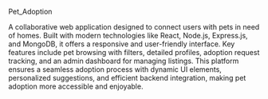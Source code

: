 Pet_Adoption

A collaborative web application designed to connect users with pets in need of homes. Built with modern technologies like React, Node.js, Express.js, and MongoDB, it offers a responsive and user-friendly interface. Key features include pet browsing with filters, detailed profiles, adoption request tracking, and an admin dashboard for managing listings. This platform ensures a seamless adoption process with dynamic UI elements, personalized suggestions, and efficient backend integration, making pet adoption more accessible and enjoyable.
